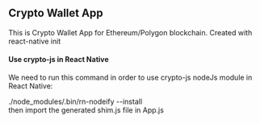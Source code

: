 ## Crypto Wallet App
This is  Crypto Wallet App for Ethereum/Polygon blockchain. 
Created with react-native init

#### Use crypto-js in React Native
We need to run this command in order to use crypto-js nodeJs module in React Native: 
  
./node_modules/.bin/rn-nodeify  --install  
then import the generated shim.js file in App.js
